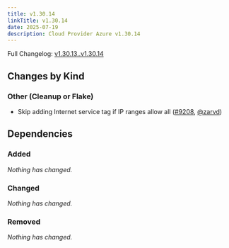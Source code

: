 ```yaml
---
title: v1.30.14
linkTitle: v1.30.14
date: 2025-07-19
description: Cloud Provider Azure v1.30.14
---
```


Full Changelog: [v1.30.13..v1.30.14](https://github.com/kubernetes-sigs/cloud-provider-azure/compare/v1.30.13...v1.30.14)

## Changes by Kind

### Other (Cleanup or Flake)

- Skip adding Internet service tag if IP ranges allow all ([#9208](https://github.com/kubernetes-sigs/cloud-provider-azure/pull/9208), [@zarvd](https://github.com/zarvd))

## Dependencies

### Added
_Nothing has changed._

### Changed
_Nothing has changed._

### Removed
_Nothing has changed._


